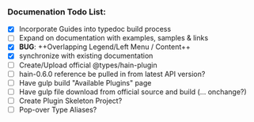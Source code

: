 <style>
    SPAN.task-item-closed,
    SPAN.task-item-open { font-size: 24px; }
</style>

### Documenation Todo List:

 - [x] Incorporate Guides into typedoc build process
 - [ ] Expand on documentation with examples, samples & links
 - [x] **BUG**: ++Overlapping Legend/Left Menu / Content++
 - [x] synchronize with existing documentation
 - [ ] Create/Upload official @types/hain-plugin
 - [ ] hain-0.6.0 reference be pulled in from latest API version?
 - [ ] Have gulp build "Available Plugins" page
 - [ ] Have gulp file download from official source and build (... onchange?)
 - [ ] Create Plugin Skeleton Project?
 - [ ] Pop-over Type Aliases?
